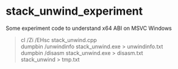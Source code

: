# stack_unwind_experiment
Some experiment code to understand x64 ABI on MSVC Windows<br>
> cl /Zi /EHsc stack_unwind.cpp<br>
> dumpbin /unwindinfo stack_unwind.exe > unwindinfo.txt<br>
> dumpbin /disasm stack_unwind.exe > disasm.txt<br>
> stack_unwind > tmp.txt<br>
